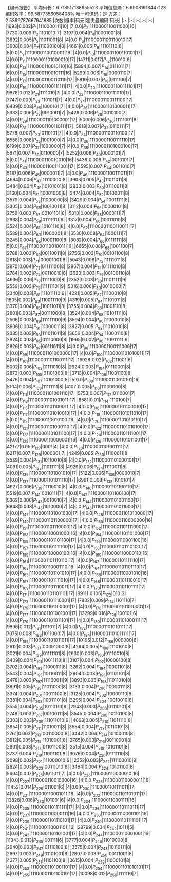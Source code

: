 【编码报告】
平均码长：6.718517188655523
平均信息熵：6.69081913447123
编码效率：99.5877356058408%
唯一可译码：是
方差：2.5369787667941885
|次数|概率|码元|霍夫曼编码|码长|
|:-:|:-:|:-:|:-:|:-:|
|1693|0.002|$P_{1}$|1110000111|10|
|7|0.0|$P_{2}$|1110000110011000|16|
|7730|0.009|$P_{3}$|1101010|7|
|3197|0.004|$P_{4}$|10001001|8|
|3892|0.005|$P_{5}$|11011001|8|
|4|0.0|$P_{6}$|11100001100110010|17|
|3608|0.004|$P_{7}$|11000100|8|
|4661|0.006|$P_{8}$|11101110|8|
|5|0.0|$P_{9}$|1110000110010001|16|
|4|0.0|$P_{10}$|11100001100110101|17|
|4|0.0|$P_{11}$|11100001101000010|17|
|14711|0.017|$P_{12}$|110010|6|
|6|0.0|$P_{13}$|1110000110010110|16|
|5894|0.007|$P_{14}$|0111011|7|
|6|0.0|$P_{15}$|1110000110010111|16|
|5299|0.006|$P_{16}$|0000110|7|
|4|0.0|$P_{17}$|11100001100110110|17|
|5910|0.007|$P_{18}$|0111100|7|
|4|0.0|$P_{19}$|11100001100111111|17|
|4|0.0|$P_{20}$|11100001100111101|17|
|9878|0.012|$P_{21}$|1111010|7|
|4|0.0|$P_{22}$|11100001100111010|17|
|7747|0.009|$P_{23}$|1101011|7|
|4|0.0|$P_{24}$|11100001100111100|17|
|6439|0.008|$P_{25}$|1000101|7|
|4|0.0|$P_{26}$|11100001101000011|17|
|5333|0.006|$P_{27}$|0010001|7|
|5428|0.006|$P_{28}$|0010100|7|
|4|0.0|$P_{29}$|11100001101000001|17|
|5000|0.006|$P_{30}$|11111001|8|
|4|0.0|$P_{31}$|11100001100110111|17|
|5818|0.007|$P_{32}$|0110111|7|
|5778|0.007|$P_{33}$|0110101|7|
|4|0.0|$P_{34}$|11100001100110100|17|
|6558|0.008|$P_{35}$|1001000|7|
|4|0.0|$P_{36}$|11100001100111110|17|
|6199|0.007|$P_{37}$|1000000|7|
|4|0.0|$P_{38}$|11100001101000100|17|
|5671|0.007|$P_{39}$|0110000|7|
|5252|0.006|$P_{40}$|0000101|7|
|5|0.0|$P_{41}$|1110000110010010|16|
|5436|0.006|$P_{42}$|0010101|7|
|4|0.0|$P_{43}$|11100001100111001|17|
|5595|0.007|$P_{44}$|0011010|7|
|5187|0.006|$P_{45}$|0000011|7|
|4|0.0|$P_{46}$|11100001100111011|17|
|4694|0.006|$P_{47}$|11110000|8|
|3903|0.005|$P_{48}$|11011011|8|
|3484|0.004|$P_{49}$|10101001|8|
|2933|0.003|$P_{50}$|01110011|8|
|3160|0.004|$P_{51}$|10001000|8|
|3474|0.004|$P_{52}$|10100011|8|
|3579|0.004|$P_{53}$|11000000|8|
|3429|0.004|$P_{54}$|10011111|8|
|3305|0.004|$P_{55}$|10010011|8|
|3112|0.004|$P_{56}$|10000101|8|
|2759|0.003|$P_{57}$|00101101|8|
|5310|0.006|$P_{58}$|0000111|7|
|2968|0.004|$P_{59}$|01111011|8|
|3317|0.004|$P_{60}$|10011010|8|
|3524|0.004|$P_{61}$|10101110|8|
|4|0.0|$P_{62}$|11100001100110011|17|
|3589|0.004|$P_{63}$|11000001|8|
|6530|0.008|$P_{64}$|1000111|7|
|3245|0.004|$P_{65}$|10001100|8|
|3082|0.004|$P_{66}$|01111111|8|
|5|0.0|$P_{67}$|1110000110010011|16|
|6665|0.008|$P_{68}$|1001100|7|
|2788|0.003|$P_{69}$|00110011|8|
|2756|0.003|$P_{70}$|00101100|8|
|2618|0.003|$P_{71}$|00001001|8|
|5043|0.006|$P_{72}$|11111011|8|
|2970|0.004|$P_{73}$|01111100|8|
|2967|0.004|$P_{74}$|01111010|8|
|2784|0.003|$P_{75}$|00110010|8|
|2623|0.003|$P_{76}$|00100110|8|
|4936|0.006|$P_{77}$|11111000|8|
|2352|0.003|$P_{78}$|111011111|9|
|2559|0.003|$P_{79}$|111111101|9|
|5316|0.006|$P_{80}$|0010000|7|
|2340|0.003|$P_{81}$|111011110|9|
|4221|0.005|$P_{82}$|11100010|8|
|1805|0.002|$P_{83}$|110011110|9|
|4319|0.005|$P_{84}$|11101011|8|
|3370|0.004|$P_{85}$|10011011|8|
|3755|0.004|$P_{86}$|11001110|8|
|2801|0.003|$P_{87}$|00111000|8|
|3524|0.004|$P_{88}$|10101111|8|
|2506|0.003|$P_{89}$|111111100|9|
|3594|0.004|$P_{90}$|11000010|8|
|3606|0.004|$P_{91}$|11000011|8|
|3827|0.005|$P_{92}$|11010010|8|
|2335|0.003|$P_{93}$|111011011|9|
|3656|0.004|$P_{94}$|11000110|8|
|2924|0.003|$P_{95}$|01110000|8|
|1965|0.002|$P_{96}$|110011111|9|
|2826|0.003|$P_{97}$|00111011|8|
|4|0.0|$P_{98}$|11100001100111000|17|
|4|0.0|$P_{99}$|11100001101000000|17|
|4|0.0|$P_{100}$|11100001101010011|17|
|4|0.0|$P_{101}$|11100001101100111|17|
|16926|0.02|$P_{102}$|111001|6|
|5002|0.006|$P_{103}$|11111010|8|
|2924|0.003|$P_{104}$|01110001|8|
|2873|0.003|$P_{105}$|01101000|8|
|3713|0.004|$P_{106}$|11001100|8|
|3476|0.004|$P_{107}$|10101000|8|
|5|0.0|$P_{108}$|1110000110010101|16|
|5104|0.006|$P_{109}$|11111111|8|
|4107|0.005|$P_{110}$|11100000|8|
|4|0.0|$P_{111}$|11100001101001110|17|
|5753|0.007|$P_{112}$|0110001|7|
|4|0.0|$P_{113}$|11100001101001011|17|
|8581|0.01|$P_{114}$|1110100|7|
|4|0.0|$P_{115}$|11100001101100011|17|
|4|0.0|$P_{116}$|11100001101100010|17|
|4|0.0|$P_{117}$|11100001101010010|17|
|4|0.0|$P_{118}$|11100001101011010|17|
|5|0.0|$P_{119}$|1110000110010100|16|
|4|0.0|$P_{120}$|11100001101010110|17|
|4|0.0|$P_{121}$|11100001101000110|17|
|4|0.0|$P_{122}$|11100001101010100|17|
|4|0.0|$P_{123}$|11100001101011100|17|
|4|0.0|$P_{124}$|11100001101111001|17|
|4|0.0|$P_{125}$|1110000110000001|16|
|4|0.0|$P_{126}$|11100001101011001|17|
|42177|0.05|$P_{127}$|0001|4|
|4|0.0|$P_{128}$|11100001101001111|17|
|6217|0.007|$P_{129}$|1000001|7|
|4249|0.005|$P_{130}$|11100011|8|
|3539|0.004|$P_{131}$|10110010|8|
|4|0.0|$P_{132}$|11100001101000101|17|
|4091|0.005|$P_{133}$|11011111|8|
|4929|0.006|$P_{134}$|11110011|8|
|4|0.0|$P_{135}$|11100001101001010|17|
|5122|0.006|$P_{136}$|0000010|7|
|4|0.0|$P_{137}$|11100001101011110|17|
|6961|0.008|$P_{138}$|1010101|7|
|4927|0.006|$P_{139}$|11110010|8|
|4|0.0|$P_{140}$|11100001101100110|17|
|5519|0.007|$P_{141}$|0010111|7|
|4|0.0|$P_{142}$|11100001101100100|17|
|5363|0.006|$P_{143}$|0010010|7|
|4|0.0|$P_{144}$|11100001101001100|17|
|6848|0.008|$P_{145}$|1010000|7|
|4|0.0|$P_{146}$|11100001101011000|17|
|4|0.0|$P_{147}$|11100001101001000|17|
|4|0.0|$P_{148}$|11100001101010000|17|
|4|0.0|$P_{149}$|11100001101100000|17|
|4|0.0|$P_{150}$|1110000110000000|16|
|4|0.0|$P_{151}$|11100001101110000|17|
|4|0.0|$P_{152}$|11100001101111000|17|
|4|0.0|$P_{153}$|1110000110001000|16|
|4|0.0|$P_{154}$|11100001101101000|17|
|4|0.0|$P_{155}$|11100001101101100|17|
|4|0.0|$P_{156}$|1110000110001100|16|
|4|0.0|$P_{157}$|11100001101111100|17|
|4|0.0|$P_{158}$|11100001101110100|17|
|4|0.0|$P_{159}$|1110000110000100|16|
|4|0.0|$P_{160}$|1110000110000110|16|
|4|0.0|$P_{161}$|11100001101110110|17|
|4|0.0|$P_{162}$|11100001101111110|17|
|4|0.0|$P_{163}$|1110000110001110|16|
|4|0.0|$P_{164}$|11100001101101110|17|
|4|0.0|$P_{165}$|11100001101101010|17|
|4|0.0|$P_{166}$|1110000110001010|16|
|4|0.0|$P_{167}$|11100001101111010|17|
|4|0.0|$P_{168}$|11100001101110010|17|
|4|0.0|$P_{169}$|11100001101110011|17|
|4|0.0|$P_{170}$|11100001101101111|17|
|4|0.0|$P_{171}$|11100001101101101|17|
|89111|0.106|$P_{172}$|010|3|
|4|0.0|$P_{173}$|11100001101110001|17|
|7832|0.009|$P_{174}$|1101110|7|
|4|0.0|$P_{175}$|11100001101100001|17|
|4|0.0|$P_{176}$|11100001101010001|17|
|4|0.0|$P_{177}$|11100001101001001|17|
|13299|0.016|$P_{178}$|100101|6|
|4|0.0|$P_{179}$|11100001101011101|17|
|4|0.0|$P_{180}$|11100001101000111|17|
|9896|0.012|$P_{181}$|1111011|7|
|4|0.0|$P_{182}$|11100001101010111|17|
|7075|0.008|$P_{183}$|1011000|7|
|4|0.0|$P_{184}$|11100001101011111|17|
|4|0.0|$P_{185}$|11100001101011011|17|
|10195|0.012|$P_{186}$|000000|6|
|2612|0.003|$P_{187}$|00001000|8|
|4264|0.005|$P_{188}$|11101010|8|
|3021|0.004|$P_{189}$|01111101|8|
|2930|0.003|$P_{190}$|01110010|8|
|3409|0.004|$P_{191}$|10011110|8|
|3107|0.004|$P_{192}$|10000100|8|
|3702|0.004|$P_{193}$|11000111|8|
|3262|0.004|$P_{194}$|10001101|8|
|3543|0.004|$P_{195}$|10110011|8|
|2904|0.003|$P_{196}$|01101101|8|
|2478|0.003|$P_{197}$|111100011|9|
|3893|0.005|$P_{198}$|11011010|8|
|3891|0.005|$P_{199}$|11011000|8|
|3133|0.004|$P_{200}$|10000111|8|
|3374|0.004|$P_{201}$|10011100|8|
|3125|0.004|$P_{202}$|10000110|8|
|3381|0.004|$P_{203}$|10011101|8|
|3295|0.004|$P_{204}$|10010010|8|
|3555|0.004|$P_{205}$|10110110|8|
|2943|0.003|$P_{206}$|01110101|8|
|2748|0.003|$P_{207}$|00100111|8|
|3545|0.004|$P_{208}$|10110100|8|
|2303|0.003|$P_{209}$|111011010|9|
|4068|0.005|$P_{210}$|11011110|8|
|3854|0.005|$P_{211}$|11010011|8|
|3554|0.004|$P_{212}$|10110101|8|
|2761|0.003|$P_{213}$|00110000|8|
|3442|0.004|$P_{214}$|10100010|8|
|3812|0.005|$P_{215}$|11010001|8|
|2765|0.003|$P_{216}$|00110001|8|
|2901|0.003|$P_{217}$|01101100|8|
|3515|0.004|$P_{218}$|10101101|8|
|3737|0.004|$P_{219}$|11001101|8|
|3076|0.004|$P_{220}$|01111110|8|
|2098|0.002|$P_{221}$|111000010|9|
|2352|0.003|$P_{222}$|111100010|9|
|2824|0.003|$P_{223}$|00111010|8|
|3494|0.004|$P_{224}$|10101100|8|
|5604|0.007|$P_{225}$|0011011|7|
|4|0.0|$P_{226}$|1110000110000010|16|
|4|0.0|$P_{227}$|1110000110010000|16|
|4|0.0|$P_{228}$|1110000110000011|16|
|11452|0.014|$P_{229}$|011001|6|
|4|0.0|$P_{230}$|11100001101111011|17|
|4|0.0|$P_{231}$|1110000110001011|16|
|4|0.0|$P_{232}$|11100001101101011|17|
|13828|0.016|$P_{233}$|101001|6|
|4|0.0|$P_{234}$|1110000110001111|16|
|4|0.0|$P_{235}$|11100001101111111|17|
|4|0.0|$P_{236}$|11100001101110111|17|
|4|0.0|$P_{237}$|1110000110000111|16|
|4|0.0|$P_{238}$|1110000110000101|16|
|4|0.0|$P_{239}$|11100001101110101|17|
|4|0.0|$P_{240}$|11100001101111101|17|
|4|0.0|$P_{241}$|1110000110001101|16|
|28799|0.034|$P_{242}$|10111|5|
|4|0.0|$P_{243}$|11100001101101001|17|
|4|0.0|$P_{244}$|1110000110001001|16|
|11343|0.013|$P_{245}$|001111|6|
|3777|0.004|$P_{246}$|11010000|8|
|2940|0.003|$P_{247}$|01110100|8|
|3575|0.004|$P_{248}$|10110111|8|
|2897|0.003|$P_{249}$|01101001|8|
|2807|0.003|$P_{250}$|00111001|8|
|4377|0.005|$P_{251}$|11101100|8|
|3615|0.004|$P_{252}$|11000101|8|
|4|0.0|$P_{253}$|11100001101001101|17|
|4|0.0|$P_{254}$|11100001101010101|17|
|4|0.0|$P_{255}$|11100001101100101|17|
|10098|0.012|$P_{256}$|1111110|7|
